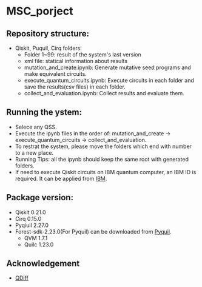 # MSC_porject

## Repository structure:

* Qiskit, Puquil, Cirq folders:
    *  Folder 1~99: result of the system's last version
    *  xml file: statical information about results
    *  mutation_and_create.ipynb: Generate mutative seed programs and make equivalent circuits.
    *  execute_quantum_circuits.ipynb: Execute circuits in each folder and save the results(csv files) in each folder.
    *  collect_and_evaluation.ipynb: Collect results and evaluate them.

## Running the ystem:
* Selece any QSS.
* Execute the ipynb files in the order of: mutation_and_create -> execute_quantum_circuits -> collect_and_evaluation.
* To restrat the system, please move the folders which end with number to a new place.
* Running Tips: all the ipynb should keep the same root with generated folders.
* If need to execute Qiskit circuits on IBM quantum computer, an IBM ID is required. It can be applied from [IBM](https://quantum-computing.ibm.com/).

## Package version:
* Qiskit 0.21.0
* Cirq 0.15.0
* Pyqiuil 2.27.0 
* Forest-sdk-2.23.0(For Pyquil) can be downloaded from [Pyquil](https://downloads.rigetti.com/qcs-sdk/forest-sdk-2.23.0.msi).
    * QVM 1.7.1
    * Quilc 1.23.0


## Acknowledgement
* [QDiff](https://github.com/wjy99-c/QDiff)



